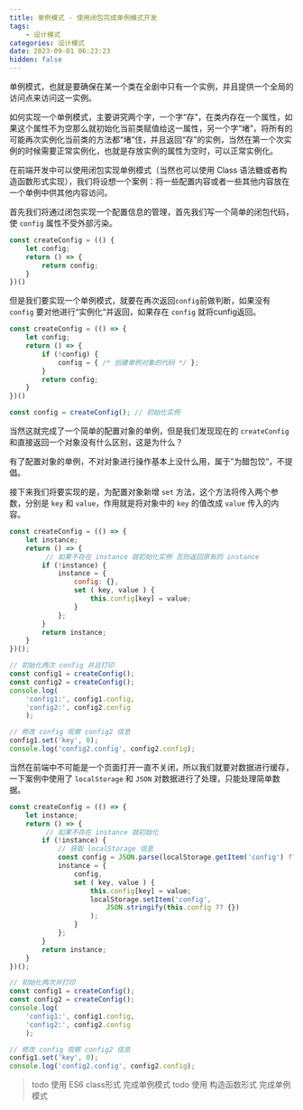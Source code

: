 ```yaml
---
title: 单例模式 - 使用闭包完成单例模式开发
tags: 
	- 设计模式
categories: 设计模式
date: 2023-09-01 06:23:23
hidden: false
---
```


单例模式，也就是要确保在某一个类在全剧中只有一个实例，并且提供一个全局的访问点来访问这一实例。

如何实现一个单例模式，主要讲究两个字，一个字“存”，在类内存在一个属性，如果这个属性不为空那么就初始化当前类赋值给这一属性，另一个字“堵”，将所有的可能再次实例化当前类的方法都“堵”住，并且返回“存”的实例，当然在第一个次实例的时候需要正常实例化，也就是存放实例的属性为空时，可以正常实例化。

在前端开发中可以使用闭包实现单例模式（当然也可以使用 Class 语法糖或者构造函数形式实现），我们将设想一个案例：将一些配置内容或者一些其他内容放在一个单例中供其他内容访问。

首先我们将通过闭包实现一个配置信息的管理，首先我们写一个简单的闭包代码，使 `config` 属性不受外部污染。

```js
const createConfig = (() {
	let config;
	return () => {
		return config;
	}
})()
```

但是我们要实现一个单例模式，就要在再次返回`config`前做判断，如果没有 `config` 要对他进行“实例化“并返回，如果存在 `config` 就将cunfig返回。

```js
const createConfig = (() => {
	let config;
	return () => {
		if (!config) {
			config = { /* 创建单例对象的代码 */ };
		}
		return config;
	}
})()

const config = createConfig(); // 初始化实例
```

当然这就完成了一个简单的配置对象的单例，但是我们发现现在的 `createConfig` 和直接返回一个对象没有什么区别，这是为什么？

有了配置对象的单例，不对对象进行操作基本上没什么用，属于”为醋包饺“，不提倡。

接下来我们将要实现的是，为配置对象新增 `set` 方法，这个方法将传入两个参数，分别是 `key` 和 `value`，作用就是将对象中的 `key` 的值改成 `value` 传入的内容。

```js
const createConfig = (() => {
	let instance;
	return () => {
		 // 如果不存在 instance 就初始化实例 否则返回原有的 instance
		if (!instance) {
			instance = {
				config: {},
				set ( key, value ) {
					this.config[key] = value;
				}
			};
		}
		return instance;
	}
})();

// 初始化两次 config 并且打印
const config1 = createConfig();
const config2 = createConfig();
console.log(
	'config1:', config1.config,
	'config2:', config2.config
	);

// 修改 config 观察 config2 信息
config1.set('key', 0);
console.log('config2.config', config2.config);
```

当然在前端中不可能是一个页面打开一直不关闭，所以我们就要对数据进行缓存，一下案例中使用了 `localStorage` 和 `JSON` 对数据进行了处理，只能处理简单数据。 

```js
const createConfig = (() => {
	let instance;
	return () => {
		 // 如果不存在 instance 就初始化
		if (!instance) {
			// 获取 localStorage 信息
			const config = JSON.parse(localStorage.getItem('config') ?? '{}')
			instance = {
				config,
				set ( key, value ) {
					this.config[key] = value;
					localStorage.setItem('config', 
						JSON.stringify(this.config ?? {})
					);
				}
			};
		}
		return instance;
	}
})();

// 初始化两次并打印
const config1 = createConfig();
const config2 = createConfig();
console.log(
	'config1:', config1.config,
	'config2:', config2.config
	);

// 修改 config 观察 config2 信息
config1.set('key', 0);
console.log('config2.config', config2.config);
```

> todo 使用 ES6 class形式 完成单例模式
> todo 使用 构造函数形式 完成单例模式